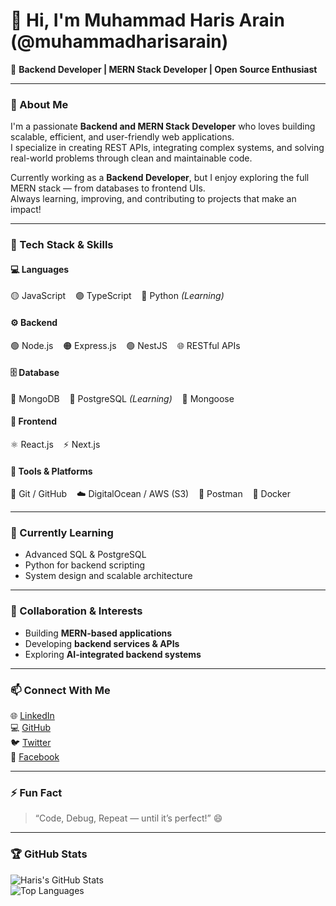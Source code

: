 # 👋 Hi, I'm Muhammad Haris Arain (@muhammadharisarain)

🚀 **Backend Developer | MERN Stack Developer | Open Source Enthusiast**

---

### 💫 About Me  
I'm a passionate **Backend and MERN Stack Developer** who loves building scalable, efficient, and user-friendly web applications.  
I specialize in creating REST APIs, integrating complex systems, and solving real-world problems through clean and maintainable code.  

Currently working as a **Backend Developer**, but I enjoy exploring the full MERN stack — from databases to frontend UIs.  
Always learning, improving, and contributing to projects that make an impact!

---

### 🧠 Tech Stack & Skills  

#### 💻 **Languages**
🟡 JavaScript &nbsp;&nbsp; 🟣 TypeScript &nbsp;&nbsp; 🐍 Python *(Learning)*

#### ⚙️ **Backend**
🟢 Node.js &nbsp;&nbsp; 🟠 Express.js &nbsp;&nbsp; 🟢 NestJS &nbsp;&nbsp; 🌐 RESTful APIs  

#### 🗄️ **Database**
🍃 MongoDB &nbsp;&nbsp; 🐘 PostgreSQL *(Learning)* &nbsp;&nbsp; 💾 Mongoose  

#### 🧩 **Frontend**
⚛️ React.js &nbsp;&nbsp; ⚡ Next.js  

#### 🧰 **Tools & Platforms**
🐙 Git / GitHub &nbsp;&nbsp; ☁️ DigitalOcean / AWS (S3) &nbsp;&nbsp; 🧪 Postman &nbsp;&nbsp; 🐳 Docker  

---

### 🌱 Currently Learning  
- Advanced SQL & PostgreSQL  
- Python for backend scripting  
- System design and scalable architecture  

---

### 🤝 Collaboration & Interests  
- Building **MERN-based applications**  
- Developing **backend services & APIs**  
- Exploring **AI-integrated backend systems**  

---

### 📫 Connect With Me  
🌐 [LinkedIn](https://www.linkedin.com/in/muhammadharisarain)  
💻 [GitHub](https://github.com/muhammadharisarain)  
🐦 [Twitter](https://twitter.com/)  
📘 [Facebook](https://facebook.com/)  

---

### ⚡ Fun Fact  
> “Code, Debug, Repeat — until it’s perfect!” 😄  

---

### 🏆 GitHub Stats  
![Haris's GitHub Stats](https://github-readme-stats.vercel.app/api?username=muhammadharisarain&show_icons=true&theme=tokyonight)  
![Top Languages](https://github-readme-stats.vercel.app/api/top-langs/?username=muhammadharisarain&layout=compact&theme=tokyonight)

